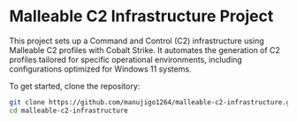 # Malleable C2 Infrastructure Project

This project sets up a Command and Control (C2) infrastructure using Malleable C2 profiles with Cobalt Strike. It automates the generation of C2 profiles tailored for specific operational environments, including configurations optimized for Windows 11 systems.

To get started, clone the repository:

```bash
git clone https://github.com/manujigo1264/malleable-c2-infrastructure.git
cd malleable-c2-infrastructure
